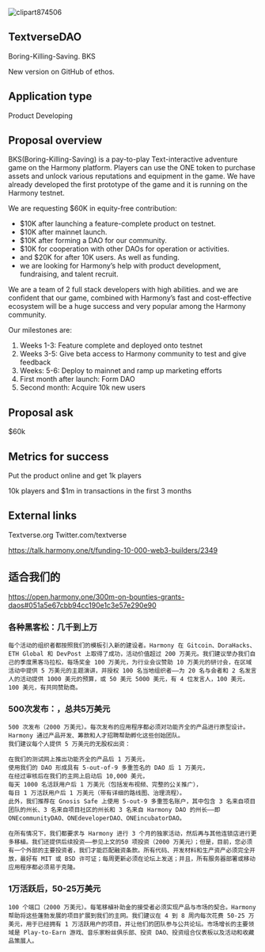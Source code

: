![clipart874506](https://aws1.discourse-cdn.com/business7/uploads/harmony1/original/2X/9/9ae3f5238bcbe8a27baed8d2484dbedf39bf8ad5.png)

## TextverseDAO

Boring-Killing-Saving. BKS

New version  on GitHub of ethos.

## Application type

Product Developing

## Proposal overview

BKS(Boring-Killing-Saving) is a pay-to-play Text-interactive adventure game on the Harmony platform. Players can use the ONE token to purchase assets and unlock various reputations and equipment in the game. We have already developed the first prototype of the game and it is running on the Harmony testnet.

We are requesting $60K in equity-free contribution: 

- $10K after launching a feature-complete product on testnet.
- $10K after mainnet launch.
- $10K after forming a DAO for our community.
- $10K for cooperation with other DAOs for operation or activities.
- and $20K for after 10K users. As well as funding.
- we are looking for Harmony’s help with product development, fundraising, and talent recruit.

We are a team of 2  full stack developers with high abilities. and we are confident that our game, combined with Harmony’s fast and cost-effective ecosystem will be a huge success and very popular among the Harmony community.

Our milestones are:

1. Weeks 1-3: Feature complete and deployed onto testnet
2. Weeks 3-5: Give beta access to Harmony community to test and give feedback
3. Weeks: 5-6: Deploy to mainnet and ramp up marketing efforts
4. First month after launch: Form DAO
5. Second month: Acquire 10k new users

## Proposal ask

$60k

## Metrics for success

Put the product online and get 1k players

10k players and $1m in transactions in the first 3 months

## External links

Textverse.org
Twitter.com/textverse



https://talk.harmony.one/t/funding-10-000-web3-builders/2349

## 适合我们的
https://open.harmony.one/300m-on-bounties-grants-daos#051a5e67cbb94cc190e1c3e57e290e90
### 各种黑客松：几千到上万
    每个活动的组织者都按照我们的模板引入新的建设者。Harmony 在 Gitcoin、DoraHacks、ETH Global 和 DevPost 上取得了成功，活动价值超过 200 万美元。我们建议举办我们自己的季度黑客马拉松，每场奖金 100 万美元，为行业会议赞助 10 万美元的研讨会，在区域活动中提供 5 万美元的主题演讲，并授权 100 名当地组织者——为 20 名与会者和 2 名发言人的活动提供 1000 美元的预算，或 50 美元 5000 美元，有 4 位发言人，100 美元，100 美元，有共同赞助商。

### 500次发布：，总共5万美元

    500 次发布（2000 万美元）。每次发布的应用程序都必须对功能齐全的产品进行原型设计。Harmony 通过产品开发、筹款和人才招聘帮助孵化这些创始团队。
    我们建议每个人提供 5 万美元的无股权出资：

    在我们的测试网上推出功能齐全的产品后 1 万美元，
    使用我们的 DAO 形成具有 5-out-of-9 多重签名的 DAO 后 1 万美元，
    在经过审核后在我们的主网上启动后 10,000 美元，
    每天 1000 名活跃用户后 1 万美元（包括发布视频、完整的公关推广），
    每日 1 万活跃用户后 1 万美元（带有详细的路线图、治理流程）。
    此外，我们推荐在 Gnosis Safe 上使用 5-out-9 多重签名账户，其中包含 3 名来自项目团队的州长、3 名来自项目社区的州长和 3 名来自 Harmony DAO 的州长——即 ONEcommunityDAO、ONEdeveloperDAO、ONEincubatorDAO。

    在所有情况下，我们都要求与 Harmony 进行 3 个月的独家活动，然后再与其他连锁店进行更多移植。我们还提供后续投资——参见上文的50 项投资（2000 万美元）；但是，目前，您必须有一个外部的主要投资者，我们才能匹配融资条款。所有代码、开发材料和生产资产必须完全开放，最好有 MIT 或 BSD 许可证；每周更新必须在论坛上发送；并且，所有服务器部署或移动应用程序都必须易于克隆。
### 1万活跃后，50-25万美元

    100 个端口（2000 万美元）。每笔移植补助金的接受者必须实现产品与市场的契合。Harmony 帮助将这些蓬勃发展的项目扩展到我们的主网。我们建议在 4 到 8 周内每次花费 50-25 万美元，用于已经拥有 1 万活跃用户的项目，并让他们的团队参与公共论坛。市场增长的主要领域是 Play-to-Earn 游戏、音乐家粉丝俱乐部、投资 DAO、投资组合仪表板以及活动和收藏品策展人。

